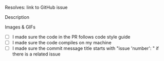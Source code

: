 Resolves: link to GitHub issue


Description

Images & GIFs


<!-- Use "x" to fill the checkboxes below like [x] -->
- [ ] I made sure the code in the PR follows code style guide
- [ ] I made sure the code compiles on my machine
- [ ] I made sure the commit message title starts with "issue 'number': " if there is a related issue
